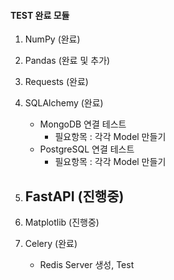 #### TEST 완료 모듈

1. NumPy (완료)
2. Pandas (완료 및 추가)
3. Requests (완료)
4. SQLAlchemy (완료)
    - MongoDB 연결 테스트
        * 필요항목 : 각각 Model 만들기
    - PostgreSQL 연결 테스트
        * 필요항목 : 각각 Model 만들기
5. FastAPI (진행중)
    -
6. Matplotlib (진행중)

8. Celery (완료)
    - Redis Server 생성, Test

<!--
7. PyTest
9. Redis-py
10.Pillow (PIL)
-->
